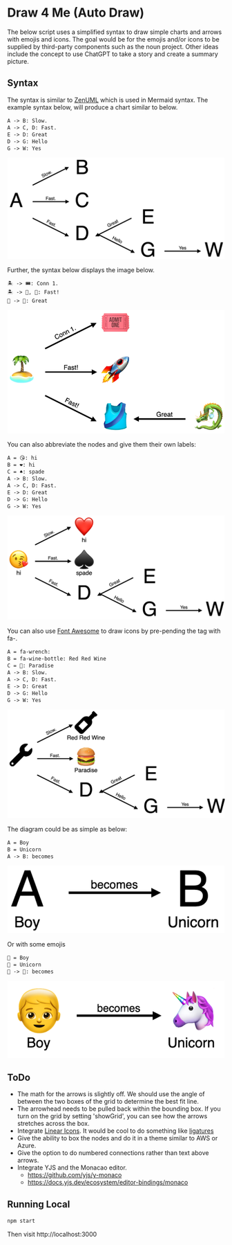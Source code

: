 # Draw 4 Me (Auto Draw)

The below script uses a simplified syntax to draw simple charts and
arrows with emojis and icons. The goal would be for the emojis and/or icons
to be supplied by third-party components such as the noun project. Other ideas
include the concept to use ChatGPT to take a story and create a summary picture.

## Syntax

The syntax is similar to [ZenUML](https://mermaid.js.org/syntax/zenuml.html) which is used in Mermaid syntax. The example syntax below, will produce a chart similar to below.

```draw4me
A -> B: Slow.
A -> C, D: Fast.
E -> D: Great
D -> G: Hello
G -> W: Yes 
```

![Example Diagram](./docs/imgs/example.png)

Further, the syntax below displays the image below.

```draw4me
🏝️ -> 🎟️: Conn 1.
🏝️ -> 🚀, 🎽: Fast!
🐉 -> 🎽: Great
```

![Emoji Example](./docs/imgs/example2.png)

You can also abbreviate the nodes and give them their own labels:

```draw4me
A = 😘: hi
B = ❤️: hi
C = ♠️: spade
A -> B: Slow.
A -> C, D: Fast.
E -> D: Great
D -> G: Hello
G -> W: Yes
```

![Emojis With Labels](./docs/imgs/example3.png)

You can also use [Font Awesome](https://fontawesome.com/) to draw icons by pre-pending the tag with fa-.

```draw4me
A = fa-wrench:
B = fa-wine-bottle: Red Red Wine
C = 🍔: Paradise
A -> B: Slow.
A -> C, D: Fast.
E -> D: Great
D -> G: Hello
G -> W: Yes
```

![A diagram with Font Awesome](./docs/imgs/fa.png)

The diagram could be as simple as below:

```draw4me
A = Boy
B = Unicorn
A -> B: becomes
```

![A boy becomes a unicorn](./docs/imgs/simple1.png)

Or with some emojis

```draw4me
👦 = Boy
🦄 = Unicorn
👦 -> 🦄: becomes
```

![A boy becomes a unicorn with emojis](./docs/imgs/simple2.png)

## ToDo

- The math for the arrows is slightly off. We should use the angle of between the two boxes of the grid to determine the best fit line.
- The arrowhead needs to be pulled back within the bounding box. If you turn on the grid by setting 'showGrid', you can see how the arrows stretches across the box.
- Integrate [Linear Icons](https://linearicons.com/). It would be cool to do something like [ligatures](https://linearicons.com/#liga-font)
- Give the ability to box the nodes and do it in a theme similar to AWS or Azure.
- Give the option to do numbered connections rather than text above arrows.
- Integrate YJS and the Monacao editor. 
  - https://github.com/yjs/y-monaco
  - https://docs.yjs.dev/ecosystem/editor-bindings/monaco

## Running Local

```bash
npm start
``````
Then visit http://localhost:3000